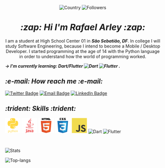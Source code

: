 <p align="center">
  <img src="https://img.shields.io/badge/COUNTRY-BRAZIL-blue?style=for-the-badge" alt="Country"></img>
  <img src="https://img.shields.io/github/followers/SepulvedaRafael?style=for-the-badge" alt="Followers"></img>
</p>

<h1 align="center">
  <i>:zap: Hi I'm Rafael Arley :zap:</i>
</h1>


<p align="center">I am a student at High School Center 01 in <b><i>São Sebatião, DF</i></b>. In college I will study Software Engineering, because I intend to become a Mobile / Desktop Developer. I started programming at the age of 14 with the Python language in order to understand how the world of programming worked.</p>

**_→ I'm currently learning: Dart/Flutter
<img src="https://img.icons8.com/color/2x/dart.png" alt="Dart" height="25px" width="25px"></img>
<img src="https://img.icons8.com/color/2x/flutter.png" alt="Flutter" height="25px" width="25px"></img>
._**

<h2><i>:e-mail: How reach me :e-mail:</i></h2>

[![Twitter Badge](https://img.shields.io/badge/-@sepulveda_rafa1-1ca0f1?style=flat&labelColor=1ca0f1&logo=twitter&logoColor=white&link=https://twitter.com/sepulveda_rafa1)](https://twitter.com/sepulveda_rafa1)
[![Email Badge](https://img.shields.io/badge/-sepulvedarafael@protonmail.com-red?style=flat&labelColor=red&logo=gmail&logoColor=white&link=https://mail.google.com/mail/u/0/#inbox?compose=CSkGSFfhwKmhjTKpFbvhgnXrLVqZqNLKvkPfZRRnxnwthQmplVQNhScZFrLxMLtxfCCdmgGdVmfqjzWWHlHmmxCmCqHZJsnvCCzMqHfKFBTVgfRfHPlKMJtKrpwqghJVqxPXLvcLXwKsHhXFMrmVKFxdMGRFSGqclbh)](https://mail.google.com/mail/u/0/#inbox?compose=CSkGSFfhwKmhjTKpFbvhgnXrLVqZqNLKvkPfZRRnxnwthQmplVQNhScZFrLxMLtxfCCdmgGdVmfqjzWWHlHmmxCmCqHZJsnvCCzMqHfKFBTVgfRfHPlKMJtKrpwqghJVqxPXLvcLXwKsHhXFMrmVKFxdMGRFSGqclbh)
[![LinkedIn Badge](https://img.shields.io/badge/-RafaelArley-blue?style=flat&labelColor=white&logo=linkedin&logoColor=blue&link=https://www.linkedin.com/in/rafael-arley-1952281b9)](https://www.linkedin.com/in/rafael-arley-1952281b9)

<h2><i>:trident: Skills :trident:</i></h2>
<p>
<img src="https://raw.githubusercontent.com/devicons/devicon/master/icons/python/python-plain-wordmark.svg" alt="Python" height="50px" width="50px"></img>
<img src="https://raw.githubusercontent.com/devicons/devicon/master/icons/java/java-plain-wordmark.svg" alt="Java" height="50px" width="50px"></img>
<img src="https://raw.githubusercontent.com/devicons/devicon/master/icons/html5/html5-original-wordmark.svg" alt="HTML" height="50px" width="50px"></img>
<img src="https://raw.githubusercontent.com/devicons/devicon/master/icons/css3/css3-original-wordmark.svg" alt="CSS" height="50px" width="50px"></img>
<img src="https://raw.githubusercontent.com/devicons/devicon/master/icons/javascript/javascript-original.svg" alt="Javascript" height="50px" width="50px"></img>
<img src="https://img.icons8.com/color/2x/dart.png" alt="Dart" height="50px" width="50px"></img>
<img src="https://img.icons8.com/color/2x/flutter.png" alt="Flutter" height="50px" width="50px"></img>
</p>
<br>

<img src="https://github-readme-stats.vercel.app/api?username=SepulvedaRafael&&show_icons=true&title_color=ffffff&icon_color=ffa500&text_color=ff4700&bg_color=191919" alt="Stats"></img>

<img src="https://github-readme-stats.vercel.app/api/top-langs/?username=SepulvedaRafael&&show_icons=true&title_color=ffffff&icon_color=ffa500&text_color=ff4700&bg_color=191919" align="center" alt="Top-langs">
